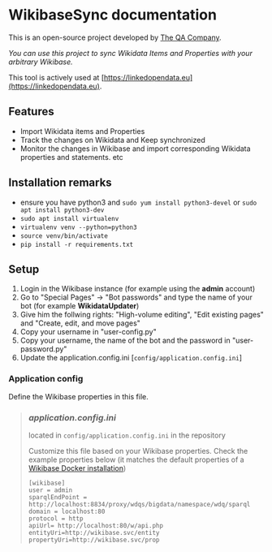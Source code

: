 # WikibaseSync documentation
This is an open-source project developed by [The QA Company](https://the-qa-company.com).

*You can use this project to sync Wikidata Items and Properties with your arbitrary Wikibase.*

This tool is actively used at [https://linkedopendata.eu](https://linkedopendata.eu).

## Features
* Import Wikidata items and Properties
* Track the changes on Wikidata and Keep synchronized
* Monitor the changes in Wikibase and import corresponding Wikidata properties and statements. etc 

## Installation remarks

- ensure you have python3 and `sudo yum install python3-devel` or `sudo apt install python3-dev`
- `sudo apt install virtualenv`
- `virtualenv venv --python=python3`
- `source venv/bin/activate`
- `pip install -r requirements.txt`

## Setup

 1. Login in the Wikibase instance (for example using the **admin** account)
 2. Go to "Special Pages" -> "Bot passwords" and type the name of your bot (for example **WikidataUpdater**)
 3. Give him the follwing rights: "High-volume editing", "Edit existing pages" and "Create, edit, and move pages"
 4. Copy your username in "user-config.py"
 5. Copy your username, the name of the bot and the password in "user-password.py"
 6. Update the application.config.ini  [`config/application.config.ini`]
     
### Application config

Define the Wikibase properties in this file. 
> ### *application.config.ini*
>
> located in `config/application.config.ini` in the repository 
>   
>  Customize this file based on your Wikibase properties. Check the example properties below (it matches the default properties of a [Wikibase Docker installation](https://github.com/wmde/wikibase-release-pipeline))
> 
>  ```
> [wikibase]
> user = admin
> sparqlEndPoint = http://localhost:8834/proxy/wdqs/bigdata/namespace/wdq/sparql
> domain = localhost:80
> protocol = http
> apiUrl= http://localhost:80/w/api.php
> entityUri=http://wikibase.svc/entity
> propertyUri=http://wikibase.svc/prop
> 
>  ```
